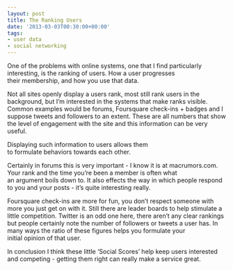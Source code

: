 ```yaml
---
layout: post
title: The Ranking Users
date: '2013-03-03T00:30:00+00:00'
tags:
- user data
- social networking
---
```

One of the problems with online systems, one that I find particularly interesting, is the ranking of users. How a user progresses their membership, and how you use that data.

Not all sites openly display a users rank, most still rank users in the background, but I’m interested in the systems that make ranks visible. Common examples would be forums, Foursquare check-ins + badges and I suppose tweets and followers to an extent. These are all numbers that show the level of engagement with the site and this information can be very useful.

Displaying such information to users allows them to formulate behaviors towards each other.

Certainly in forums this is very important - I know it is at macrumors.com. Your rank and the time you’re been a member is often what an argument boils down to. It also effects the way in which people respond to you and your posts - it’s quite interesting really.

Foursquare check-ins are more for fun, you don’t respect someone with more you just get on with it. Still there are leader boards to help stimulate a little competition. Twitter is an odd one here, there aren’t any clear rankings but people certainly note the number of followers or tweets a user has. In many ways the ratio of these figures helps you formulate your initial opinion of that user.

In conclusion I think these little ‘Social Scores’ help keep users interested and competing - getting them right can really make a service great.
